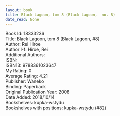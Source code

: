 ```yaml
---
layout: book
title: Black Lagoon, tom 8 (Black Lagoon,  no. 8)
date_read: None
---
```


Book Id: 18333236<br />
Title: Black Lagoon, tom 8 (Black Lagoon, #8)<br />
Author: Rei Hiroe<br />
Author l-f: Hiroe, Rei<br />
Additional Authors: <br />
ISBN: <br />
ISBN13: 9788361023647<br />
My Rating: 0<br />
Average Rating: 4.21<br />
Publisher: Waneko<br />
Binding: Paperback<br />
Original Publication Year: 2008<br />
Date Added: 2018/10/14<br />
Bookshelves: kupka-wstydu<br />
Bookshelves with positions: kupka-wstydu (#82)<br />

